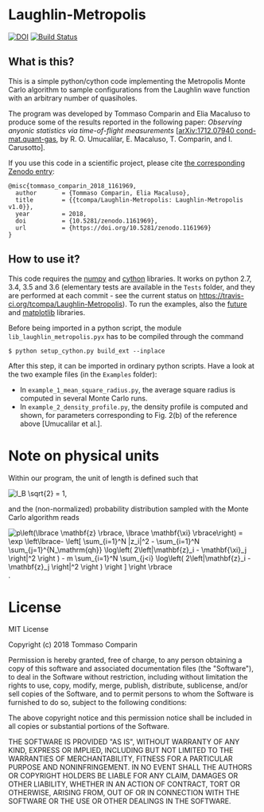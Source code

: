 # Laughlin-Metropolis
[![DOI](https://zenodo.org/badge/DOI/10.5281/zenodo.1161969.svg)](https://doi.org/10.5281/zenodo.1161969)
[![Build Status](https://travis-ci.org/tcompa/Laughlin-Metropolis.svg?branch=master)](https://travis-ci.org/tcompa/Laughlin-Metropolis)

## What is this?
This is a simple python/cython code implementing the Metropolis Monte Carlo
algorithm to sample configurations from the Laughlin wave function with an
arbitrary number of quasiholes.

The program was developed by Tommaso Comparin and Elia Macaluso to produce some
of the results reported in the following paper: *Observing anyonic statistics
via time-of-flight measurements*  [[arXiv:1712.07940
cond-mat.quant-gas](https://arxiv.org/abs/1712.07940), by R. O. Umucalilar, E.
Macaluso, T. Comparin, and I. Carusotto].

If you use this code in a scientific project, please cite [the corresponding
Zenodo entry](https://zenodo.org/record/1161969):
```
@misc{tommaso_comparin_2018_1161969,
  author       = {Tommaso Comparin, Elia Macaluso},
  title        = {{tcompa/Laughlin-Metropolis: Laughlin-Metropolis v1.0}},
  year         = 2018,
  doi          = {10.5281/zenodo.1161969},
  url          = {https://doi.org/10.5281/zenodo.1161969}
}
```

## How to use it?
This code requires the [numpy](http://www.numpy.org/) and
[cython](http://cython.org/) libraries.  It works on python 2.7, 3.4, 3.5 and
3.6 (elementary tests are available in the `Tests` folder, and they are
performed at each commit - see the current status on
https://travis-ci.org/tcompa/Laughlin-Metropolis).
To run the examples, also the [future](https://pypi.python.org/pypi/future) and
[matplotlib](http://matplotlib.org/) libraries.

Before being imported in a python script, the module
`lib_laughlin_metropolis.pyx` has to be compiled through the command

    $ python setup_cython.py build_ext --inplace

After this step, it can be imported in ordinary python scripts.
Have a look at the two example files (in the `Examples` folder):
+ In `example_1_mean_square_radius.py`, the average square radius is computed
in several Monte Carlo runs.
+ In `example_2_density_profile.py`, the density profile is computed and shown,
for parameters corresponding to Fig. 2(b) of the reference above
[Umucalilar et al.].


# Note on physical units

Within our program, the unit of length is defined such that

<img src="https://latex.codecogs.com/gif.latex?l_B&space;\sqrt{2}&space;=&space;1" title="l_B \sqrt{2} = 1" />,

and the (non-normalized) probability distribution sampled with the Monte Carlo algorithm reads

<img src="https://latex.codecogs.com/gif.latex?p\left(\lbrace&space;\mathbf{z}&space;\rbrace,&space;\lbrace&space;\mathbf{\xi}&space;\rbrace\right)&space;=&space;\exp&space;\left\lbrace-&space;\left[&space;\sum_{i=1}^N&space;|z_i|^2&space;-&space;\sum_{i=1}^N&space;\sum_{j=1}^{N_\mathrm{qh}}&space;\log\left(&space;2\left|\mathbf{z}_i&space;-&space;\mathbf{\xi}_j&space;\right|^2&space;\right&space;)&space;-&space;m&space;\sum_{i=1}^N&space;\sum_{j<i}&space;\log\left(&space;2\left|\mathbf{z}_i&space;-&space;\mathbf{z}_j&space;\right|^2&space;\right&space;)&space;\right&space;]&space;\right&space;\rbrace" title="p\left(\lbrace \mathbf{z} \rbrace, \lbrace \mathbf{\xi} \rbrace\right) = \exp \left\lbrace- \left[ \sum_{i=1}^N |z_i|^2 - \sum_{i=1}^N \sum_{j=1}^{N_\mathrm{qh}} \log\left( 2\left|\mathbf{z}_i - \mathbf{\xi}_j \right|^2 \right ) - m \sum_{i=1}^N \sum_{j<i} \log\left( 2\left|\mathbf{z}_i - \mathbf{z}_j \right|^2 \right ) \right ] \right \rbrace" />.


# License
MIT License

Copyright (c) 2018 Tommaso Comparin

Permission is hereby granted, free of charge, to any person obtaining a copy
of this software and associated documentation files (the "Software"), to deal
in the Software without restriction, including without limitation the rights
to use, copy, modify, merge, publish, distribute, sublicense, and/or sell
copies of the Software, and to permit persons to whom the Software is
furnished to do so, subject to the following conditions:

The above copyright notice and this permission notice shall be included in all
copies or substantial portions of the Software.

THE SOFTWARE IS PROVIDED "AS IS", WITHOUT WARRANTY OF ANY KIND, EXPRESS OR
IMPLIED, INCLUDING BUT NOT LIMITED TO THE WARRANTIES OF MERCHANTABILITY,
FITNESS FOR A PARTICULAR PURPOSE AND NONINFRINGEMENT. IN NO EVENT SHALL THE
AUTHORS OR COPYRIGHT HOLDERS BE LIABLE FOR ANY CLAIM, DAMAGES OR OTHER
LIABILITY, WHETHER IN AN ACTION OF CONTRACT, TORT OR OTHERWISE, ARISING FROM,
OUT OF OR IN CONNECTION WITH THE SOFTWARE OR THE USE OR OTHER DEALINGS IN THE
SOFTWARE.
